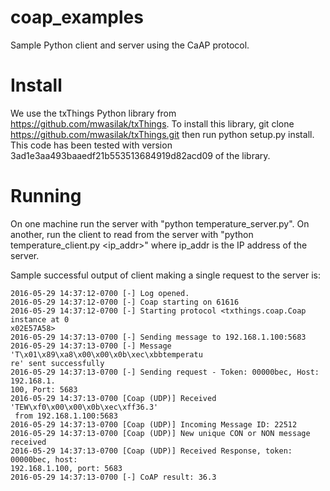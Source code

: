 # coap_examples
Sample Python client and server using the CaAP protocol.

# Install
We use the txThings Python library from https://github.com/mwasilak/txThings.
To install this library, git clone https://github.com/mwasilak/txThings.git then run python setup.py install.
This code has been tested with version 3ad1e3aa493baaedf21b553513684919d82acd09 of the library.

# Running
On one machine run the server with "python temperature_server.py".  On another, run the client to read from the server with "python temperature_client.py <ip_addr>" where ip_addr is the IP address of the server.

Sample successful output of client making a single request to the server is:

    2016-05-29 14:37:12-0700 [-] Log opened.
    2016-05-29 14:37:12-0700 [-] Coap starting on 61616
    2016-05-29 14:37:12-0700 [-] Starting protocol <txthings.coap.Coap instance at 0
    x02E57A58>
    2016-05-29 14:37:13-0700 [-] Sending message to 192.168.1.100:5683
    2016-05-29 14:37:13-0700 [-] Message 'T\x01\x89\xa8\x00\x00\x0b\xec\xbbtemperatu
    re' sent successfully
    2016-05-29 14:37:13-0700 [-] Sending request - Token: 00000bec, Host: 192.168.1.
    100, Port: 5683
    2016-05-29 14:37:13-0700 [Coap (UDP)] Received 'TEW\xf0\x00\x00\x0b\xec\xff36.3'
     from 192.168.1.100:5683
    2016-05-29 14:37:13-0700 [Coap (UDP)] Incoming Message ID: 22512
    2016-05-29 14:37:13-0700 [Coap (UDP)] New unique CON or NON message received
    2016-05-29 14:37:13-0700 [Coap (UDP)] Received Response, token: 00000bec, host:
    192.168.1.100, port: 5683
    2016-05-29 14:37:13-0700 [-] CoAP result: 36.3
